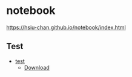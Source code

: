 # notebook
https://hsiu-chan.github.io/notebook/index.html


## Test 

- [test](https://hsiu-chan.github.io/notebook/notes/其他/test.html)
  - [Download](notes/其他/test.md)
